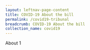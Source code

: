 ```yaml
---
layout: leftnav-page-content
title: COVID-19 About the bill
permalink: /covid19-tribunal
breadcrumb: COVID-19 About the bill
collection_name: covid19
---
```

About 1

